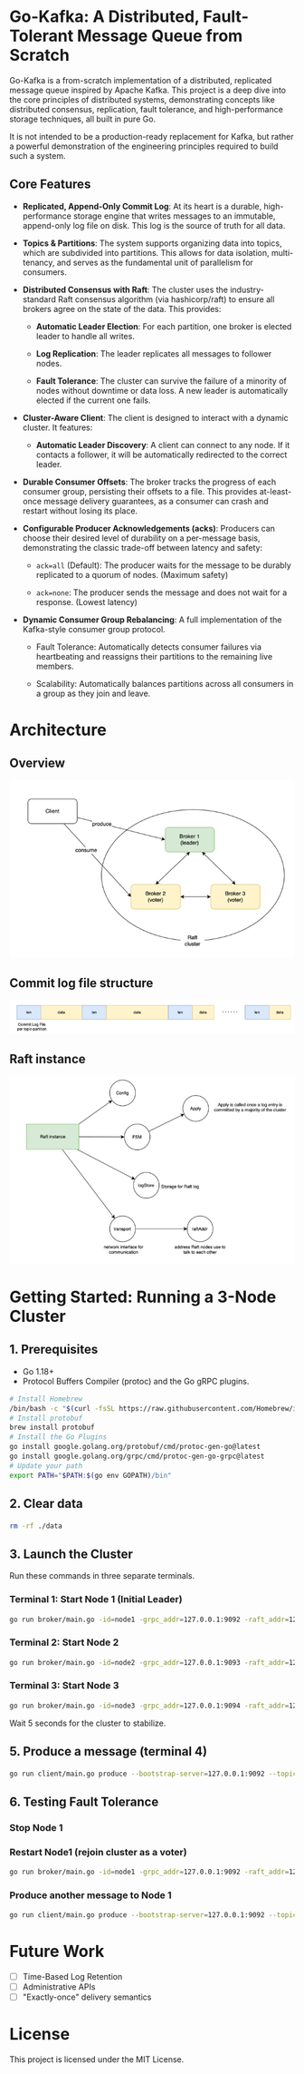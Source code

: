 # Go-Kafka: A Distributed, Fault-Tolerant Message Queue from Scratch
Go-Kafka is a from-scratch implementation of a distributed, replicated message queue inspired by Apache Kafka. This project is a deep dive into the core principles of distributed systems, demonstrating concepts like distributed consensus, replication, fault tolerance, and high-performance storage techniques, all built in pure Go.

It is not intended to be a production-ready replacement for Kafka, but rather a powerful demonstration of the engineering principles required to build such a system.

## Core Features
- **Replicated, Append-Only Commit Log**: At its heart is a durable, high-performance storage engine that writes messages to an immutable, append-only log file on disk. This log is the source of truth for all data.

- **Topics & Partitions**: The system supports organizing data into topics, which are subdivided into partitions. This allows for data isolation, multi-tenancy, and serves as the fundamental unit of parallelism for consumers.

- **Distributed Consensus with Raft**: The cluster uses the industry-standard Raft consensus algorithm (via hashicorp/raft) to ensure all brokers agree on the state of the data. This provides:

  - **Automatic Leader Election**: For each partition, one broker is elected leader to handle all writes.

  - **Log Replication**: The leader replicates all messages to follower nodes.

  - **Fault Tolerance**: The cluster can survive the failure of a minority of nodes without downtime or data loss. A new leader is automatically elected if the current one fails.

- **Cluster-Aware Client**: The client is designed to interact with a dynamic cluster. It features:

  - **Automatic Leader Discovery**: A client can connect to any node. If it contacts a follower, it will be automatically redirected to the correct leader.

- **Durable Consumer Offsets**: The broker tracks the progress of each consumer group, persisting their offsets to a file. This provides at-least-once message delivery guarantees, as a consumer can crash and restart without losing its place.

- **Configurable Producer Acknowledgements (acks)**: Producers can choose their desired level of durability on a per-message basis, demonstrating the classic trade-off between latency and safety:

  - `ack=all` (Default): The producer waits for the message to be durably replicated to a quorum of nodes. (Maximum safety)

  - `ack=none`: The producer sends the message and does not wait for a response. (Lowest latency)
- **Dynamic Consumer Group Rebalancing**: A full implementation of the Kafka-style consumer group protocol.

  - Fault Tolerance: Automatically detects consumer failures via heartbeating and reassigns their partitions to the remaining live members.

  - Scalability: Automatically balances partitions across all consumers in a group as they join and leave.
# Architecture
## Overview
![img.png](img/overview.png)

## Commit log file structure

![img.png](img/commit_log.png)
## Raft instance
![img.png](img/raft_instance.png)
# Getting Started: Running a 3-Node Cluster
## 1. Prerequisites
- Go 1.18+
- Protocol Buffers Compiler (protoc) and the Go gRPC plugins.

```bash
# Install Homebrew
/bin/bash -c "$(curl -fsSL https://raw.githubusercontent.com/Homebrew/install/HEAD/install.sh)"
# Install protobuf
brew install protobuf
# Install the Go Plugins
go install google.golang.org/protobuf/cmd/protoc-gen-go@latest
go install google.golang.org/grpc/cmd/protoc-gen-go-grpc@latest
# Update your path
export PATH="$PATH:$(go env GOPATH)/bin"
```

## 2. Clear data
```bash
rm -rf ./data
```
## 3. Launch the Cluster
Run these commands in three separate terminals.

### Terminal 1: Start Node 1 (Initial Leader)
```bash
go run broker/main.go -id=node1 -grpc_addr=127.0.0.1:9092 -raft_addr=127.0.0.1:19092
```

### Terminal 2: Start Node 2
```bash
go run broker/main.go -id=node2 -grpc_addr=127.0.0.1:9093 -raft_addr=127.0.0.1:19093 -join_addr=127.0.0.1:9092
```
### Terminal 3: Start Node 3
```bash
go run broker/main.go -id=node3 -grpc_addr=127.0.0.1:9094 -raft_addr=127.0.0.1:19094 -join_addr=127.0.0.1:9093
```

Wait 5 seconds for the cluster to stabilize.

## 5. Produce a message (terminal 4)
```bash
go run client/main.go produce --bootstrap-server=127.0.0.1:9092 --topic=replicated-topic 0 "first message"
```

## 6. Testing Fault Tolerance
### Stop Node 1
### Restart Node1 (rejoin cluster as a voter)
```bash
go run broker/main.go -id=node1 -grpc_addr=127.0.0.1:9092 -raft_addr=127.0.0.1:19092 -join_addr=127.0.0.1:9093
```
### Produce another message to Node 1
```bash
go run client/main.go produce --bootstrap-server=127.0.0.1:9092 --topic=replicated-topic 0 "2nd message"
```

# Future Work
- [ ] Time-Based Log Retention
- [ ] Administrative APIs
- [ ] "Exactly-once" delivery semantics
# License
This project is licensed under the MIT License.